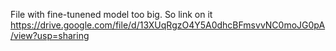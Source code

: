 File with fine-tunened model too big. So link on it https://drive.google.com/file/d/13XUqRgzO4Y5A0dhcBFmsvvNC0moJG0pA/view?usp=sharing
